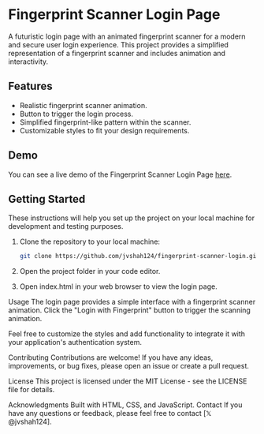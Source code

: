 # Fingerprint Scanner Login Page

A futuristic login page with an animated fingerprint scanner for a modern and secure user login experience. This project provides a simplified representation of a fingerprint scanner and includes animation and interactivity.

## Features

- Realistic fingerprint scanner animation.
- Button to trigger the login process.
- Simplified fingerprint-like pattern within the scanner.
- Customizable styles to fit your design requirements.

## Demo

You can see a live demo of the Fingerprint Scanner Login Page [here]([https://example.com](https://twitter.com/JvShah124/status/1706919531242017073?t=c_E956jhE50Bs2mIMr8rFQ&s=19)).

## Getting Started

These instructions will help you set up the project on your local machine for development and testing purposes.

1. Clone the repository to your local machine:

   ```bash
   git clone https://github.com/jvshah124/fingerprint-scanner-login.git

2. Open the project folder in your code editor.

3. Open index.html in your web browser to view the login page.

Usage
The login page provides a simple interface with a fingerprint scanner animation. Click the "Login with Fingerprint" button to trigger the scanning animation.

Feel free to customize the styles and add functionality to integrate it with your application's authentication system.

Contributing
Contributions are welcome! If you have any ideas, improvements, or bug fixes, please open an issue or create a pull request.

License
This project is licensed under the MIT License - see the LICENSE file for details.

Acknowledgments
Built with HTML, CSS, and JavaScript.
Contact
If you have any questions or feedback, please feel free to contact [𝕏 @jvshah124].
